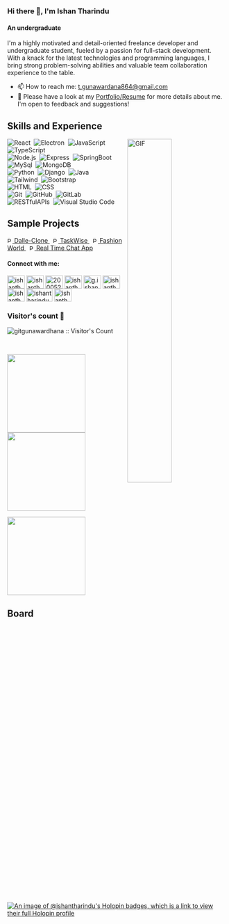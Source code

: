 
### Hi there 👋, I'm Ishan Tharindu
#### An undergraduate
I'm a highly motivated and detail-oriented freelance developer and undergraduate student, fueled by a passion for full-stack development. With a knack for the latest technologies and programming languages, I bring strong problem-solving abilities and valuable team collaboration experience to the table.

- 📫 How to reach me: t.gunawardana864@gmail.com
- 📄 Please have a look at my [Portfolio/Resume](https://ishantharindu.000webhostapp.com/) for more details about me. I'm open to feedback and suggestions!

## Skills and Experience
<!---* <img src="https://raw.githubusercontent.com/devicons/devicon/master/icons/react/react-original-wordmark.svg" alt="react" width="13" height="13"/> React
* <img src="https://upload.wikimedia.org/wikipedia/commons/thumb/9/91/Electron_Software_Framework_Logo.svg/1024px-Electron_Software_Framework_Logo.svg.png" alt="electron" width="13" height="13"/> Electron
* <img src="https://raw.githubusercontent.com/devicons/devicon/master/icons/java/java-original.svg" alt="java" width="13" height="13"/> Java
* <img src="https://raw.githubusercontent.com/devicons/devicon/master/icons/python/python-original.svg" alt="python" width="13" height="13"/> Python
* <img src="https://www.svgrepo.com/show/354119/nodejs-icon.svg" alt="nodejs" width="13" height="13"/> NodeJs
* <img src="https://www.vectorlogo.zone/logos/springio/springio-icon.svg" alt="spring" width="13" height="13"/> Spring Boot
* <img src="https://raw.githubusercontent.com/devicons/devicon/master/icons/html5/html5-original-wordmark.svg" alt="html5" width="13" height="13"/> HTML, <img src="https://raw.githubusercontent.com/devicons/devicon/master/icons/css3/css3-original-wordmark.svg" alt="css3" width="13" height="13"/> CSS, <img src="https://raw.githubusercontent.com/devicons/devicon/master/icons/javascript/javascript-original.svg" alt="javascript" width="13" height="13"/> JS, <img src="https://upload.wikimedia.org/wikipedia/commons/thumb/f/f5/Typescript.svg/2048px-Typescript.svg.png" alt="typescript" width="13" height="13"/> TS
* <img src="https://www.svgrepo.com/show/303251/mysql-logo.svg" alt="mysql" width="13" height="13"/> MySQL, <img src="https://www.svgrepo.com/show/331488/mongodb.svg" alt="mongodb" width="13" height="13"/> MongoDB-->


<img align="right" alt="GIF" src="https://github.com/abhisheknaiidu/abhisheknaiidu/blob/master/code.gif?raw=true" width="45%" />

![React](https://img.shields.io/badge/-React-05122A?style=flat&logo=react)&nbsp;
![Electron](https://img.shields.io/badge/-Electron-05122A?style=flat&logo=electron)&nbsp;
![JavaScript](https://img.shields.io/badge/-JavaScript-05122A?style=flat&logo=javascript)&nbsp;
![TypeScript](https://img.shields.io/badge/-TypeScript-05122A?style=flat&logo=typescript)&nbsp;\
![Node.js](https://img.shields.io/badge/-Node.js-05122A?style=flat&logo=node.js)&nbsp;
![Express](https://img.shields.io/badge/-Express-05122A?style=flat&logo=express)&nbsp;
![SpringBoot](https://img.shields.io/badge/-SpringBoot-05122A?style=flat&logo=springboot)&nbsp;
![MySql](https://img.shields.io/badge/-MySql-05122A?style=flat&logo=mysql)&nbsp;
![MongoDB](https://img.shields.io/badge/-MongoDB-05122A?style=flat&logo=mongodb)&nbsp;\
![Python](https://img.shields.io/badge/-Python-05122A?style=flat&logo=python)&nbsp;
![Django](https://img.shields.io/badge/-Django-05122A?style=flat&logo=django&logoColor=092E20)&nbsp;
![Java](https://img.shields.io/badge/-Java-05122A?style=flat&logo=Java&logoColor=FFA518)&nbsp;\
![Tailwind](https://img.shields.io/badge/-Tailwind-05122A?style=flat&logo=tailwind)&nbsp;
![Bootstrap](https://img.shields.io/badge/-Bootstrap-05122A?style=flat&logo=bootstrap&logoColor=563D7C)\
![HTML](https://img.shields.io/badge/-HTML-05122A?style=flat&logo=HTML5)&nbsp;
![CSS](https://img.shields.io/badge/-CSS-05122A?style=flat&logo=CSS3&logoColor=1572B6)&nbsp;\
![Git](https://img.shields.io/badge/-Git-05122A?style=flat&logo=git)&nbsp;
![GitHub](https://img.shields.io/badge/-GitHub-05122A?style=flat&logo=github)&nbsp;
![GitLab](https://img.shields.io/badge/-GitLab-05122A?style=flat&logo=gitlab)&nbsp;
![RESTfulAPIs](https://img.shields.io/badge/-RESTfulAPIs-05122A?style=flat&logo=RESTfulAPIs)&nbsp;
![Visual Studio Code](https://img.shields.io/badge/-Visual%20Studio%20Code-05122A?style=flat&logo=visual-studio-code&logoColor=007ACC)&nbsp;


## Sample Projects

<a href="https://gitgunawardhana.github.io/dalle-clone/" target="_blank">
  <img src="https://cdn-icons-png.flaticon.com/512/10408/10408896.png" alt="Project Icon" width="12" height="12"> Dalle-Clone
</a>&nbsp;
<a href="https://gitgunawardhana.github.io/todo-app-mern/" target="_blank">
  <img src="https://cdn-icons-png.flaticon.com/512/10408/10408896.png" alt="Project Icon" width="12" height="12"> TaskWise
</a>&nbsp;
<a href="https://gitgunawardhana.github.io/modern-fashion-web-view/" target="_blank">
  <img src="https://cdn-icons-png.flaticon.com/512/10408/10408896.png" alt="Project Icon" width="12" height="12"> Fashion World
</a>&nbsp;
<a href="https://gitgunawardhana.github.io/modern-fashion-web-view/" target="_blank">
  <img src="https://cdn-icons-png.flaticon.com/512/10408/10408896.png" alt="Project Icon" width="12" height="12"> Real Time Chat App
</a>


<h4 align="left">Connect with me:</h4>
<p align="left">
<a href="https://linkedin.com/in/ishantharindu" target="_blank"><img align="center" src="https://raw.githubusercontent.com/rahuldkjain/github-profile-readme-generator/master/src/images/icons/Social/linked-in-alt.svg" alt="ishantharindu98" height="30" width="40" /></a>
<a href="https://twitter.com/ishantharindu8" target="_blank"><img align="center" src="https://raw.githubusercontent.com/rahuldkjain/github-profile-readme-generator/master/src/images/icons/Social/twitter.svg" alt="ishantharindu8" height="30" width="40" /></a>
<a href="https://stackoverflow.com/users/20005288" target="_blank"><img align="center" src="https://raw.githubusercontent.com/rahuldkjain/github-profile-readme-generator/master/src/images/icons/Social/stack-overflow.svg" alt="20005288" height="30" width="40" /></a>
<a href="https://codesandbox.com/ishantharindu" target="_blank"><img align="center" src="https://raw.githubusercontent.com/rahuldkjain/github-profile-readme-generator/master/src/images/icons/Social/codesandbox.svg" alt="ishantharindu" height="30" width="40" /></a>
<a href="https://fb.com/g.ishantharindu8" target="_blank"><img align="center" src="https://raw.githubusercontent.com/rahuldkjain/github-profile-readme-generator/master/src/images/icons/Social/facebook.svg" alt="g.ishantharindu8" height="30" width="40" /></a>
<a href="https://www.hackerrank.com/ishantharindu" target="_blank"><img align="center" src="https://raw.githubusercontent.com/rahuldkjain/github-profile-readme-generator/master/src/images/icons/Social/hackerrank.svg" alt="ishantharindu" height="30" width="40" /></a>
<a href="https://www.leetcode.com/ishantharindu" target="_blank"><img align="center" src="https://raw.githubusercontent.com/rahuldkjain/github-profile-readme-generator/master/src/images/icons/Social/leet-code.svg" alt="ishantharindu" height="30" width="40" /></a>
<a href="https://www.holopin.io/@ishantharindu" target="_blank"><img align="center" src="https://www.holopin.io/images/Long.svg" alt="ishantharindu" height="30" width="60" /></a>
<a href="https://dev.to/ishantharindu" target="_blank"><img align="center" src="https://raw.githubusercontent.com/rahuldkjain/github-profile-readme-generator/master/src/images/icons/Social/devto.svg" alt="ishantharindu" height="30" width="40" /></a>
</p>


### Visitor's count 👀
<p align="left"><img src="https://profile-counter.glitch.me/gitgunawardhana/count.svg" alt="gitgunawardhana :: Visitor's Count" /></p>
<br/>

<p >
<a href="https://github.com/gitgunawardhana">
  <img height="180em" src="https://github-readme-stats-eight-theta.vercel.app/api?username=gitgunawardhana&show_icons=true&theme=algolia&include_all_commits=true&count_private=true"/>
  <img height="180em" src="https://github-readme-streak-stats.herokuapp.com/?user=gitgunawardhana&theme=algolia"/>
</a>
</p>
<img height="180em" src="https://github-readme-stats-eight-theta.vercel.app/api/top-langs/?username=gitgunawardhana&layout=compact&langs_count=8&theme=algolia"/>



## Board
[![An image of @ishantharindu's Holopin badges, which is a link to view their full Holopin profile](https://holopin.me/ishantharindu)](https://holopin.io/@ishantharindu)

